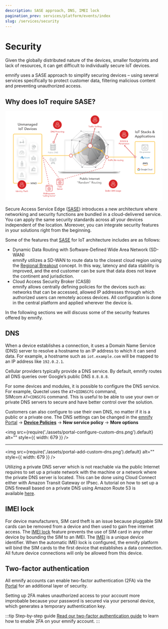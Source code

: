 ```yaml
---
description: SASE approach, DNS, IMEI lock
pagination_prev: services/platform/events/index
slug: /services/security
---
```


# Security

Given the globally distributed nature of the devices, smaller footprints and lack of resources, it can get difficult to individually secure IoT devices.

emnify uses a SASE approach to simplify securing devices – using several services specifically to protect customer data, filtering malicious content and preventing unauthorized access.

## Why does IoT require SASE?

![IoT security threats](assets/security-threats.png)

Secure Access Service Edge ([SASE](/glossary#sase)) introduces a new architecture where networking and security functions are bundled in a cloud-delivered service.
You can apply the same security standards across all your devices independent of the location.
Moreover, you can integrate security features in your solutions right from the beginning.

Some of the features that [SASE](/glossary#sase) for IoT architecture includes are as follows:

- Dynamic Data Routing with Software-Defined Wide Area Network (SD-WAN)  
emnify utilizes a SD-WAN to route data to the closest cloud region using the [Regional Breakout](iot-cloud-communication-platform#regional-breakout) concept.
In this way, latency and data stability is improved, and the end customer can be sure that data does not leave the continent and jurisdiction.
- Cloud Access Security Broker (CASB)  
emnify allows centrally defining policies for the devices such as: networks that can be accessed, allowed IP addresses through which authorized users can remotely access devices.
All configuration is done in the central platform and applied wherever the device is.

In the following sections we will discuss some of the security features offered by emnify.

## DNS

When a device establishes a connection, it uses a Domain Name Service (DNS) server to resolve a hostname to an IP address to which it can send data.
For example, a hostname such as `iot.example.com` will be mapped to an IP address like `192.0.2.1`.

Cellular providers typically provide a DNS service.
By default, emnify routes all DNS queries over Google’s public DNS `8.8.8.8`.

For some devices and modules, it is possible to configure the DNS service.
For example, Quectel uses the `AT+QIDNSCFG` command, SIMcom `AT+CDNSCFG` command.
This is useful to be able to use your own or private DNS servers to secure and have better control over the solution.

Customers can also configure to use their own DNS, no matter if it is a public or a private one.
The DNS settings can be changed in the [emnify Portal](https://portal.emnify.com/) → [**Device Policies**](https://portal.emnify.com/device-policies) → **New service policy** → **More options**

<img
  src={require('./assets/portal-configure-custom-dns.png').default}
  alt=""
  style={{ width: 679 }} 
/>

---

<img
  src={require('./assets/portal-add-custom-dns.png').default}
  alt=""
  style={{ width: 679 }} 
/>

<!-- TODO: Recreate dns_setting.png (Custom DNS setting configuration) -->

Utilizing a private DNS server which is not reachable via the public Internet requires to set up a private network with the machine or a network where the private DNS server is located.
This can be done using Cloud Connect either with Amazon Transit Gateway or IPsec.
A tutorial on how to set up a DNS firewall based on a private DNS using Amazon Route 53 is available [here](https://www.emnify.com/en/developer-hub/dns-filtering).

## IMEI lock

For device manufacturers, SIM card theft is an issue because pluggable SIM cards can be removed from a device and then used to gain free internet access.
The [IMEI lock](/glossary#imei-lock)  feature prevents the use of SIM card in any other device by bounding the SIM to an IMEI.
The [IMEI](/glossary#imei) is a unique device identifier.
When the automatic IMEI lock is configured, the emnify platform will bind the SIM cards to the first device that establishes a data connection.
All future device connections will only be allowed from this device.

## Two-factor authentication

All emnify accounts can enable two-factor authentication (2FA) via the [Portal](https://portal.emnify.com/) for an additional layer of security. 

Setting up 2FA makes unauthorized access to your account more improbable because your password is secured via your personal device, which generates a temporary authentication key.

:::tip Step-by-step guide
[Read our two-factor authentication guide](/how-tos/two-factor-authentication) to learn how to enable 2FA on your emnify account.
:::
